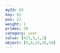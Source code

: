 ```yaml
---
myId: 82
key: 82
pos: 21
weight: 1
primes: 30
category: user
value: [421,5,1,1]
object: [5,8,13,16,19]
---
```

